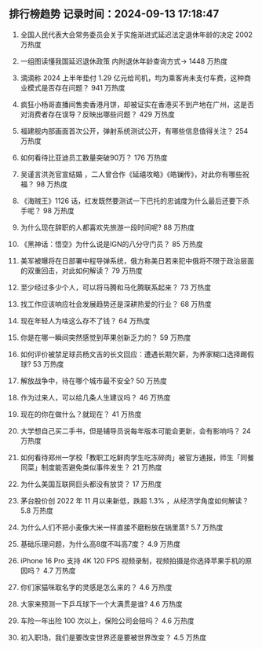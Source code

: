 
## 排行榜趋势 记录时间：2024-09-13 17:18:47
  
  1. 全国人民代表大会常务委员会关于实施渐进式延迟法定退休年龄的决定 2002 万热度
    
  2. 一组图读懂我国延迟退休政策 内附退休年龄查询方式→ 1448 万热度
    
  3. 滴滴称 2024 上半年垫付 1.29 亿元给司机，均为乘客尚未支付车费，这种商业模式是否存在问题？ 941 万热度
    
  4. 疯狂小杨哥直播间售卖香港月饼，却被证实在香港买不到产地在广州，这是否对消费者存在误导？反映出哪些问题？ 429 万热度
    
  5. 福建舰内部画面首次公开，弹射系统测试公开，有哪些信息值得关注？ 254 万热度
    
  6. 如何看待比亚迪员工数量突破90万？ 176 万热度
    
  7. 吴谨言洪尧官宣结婚 ，二人曾合作《延禧攻略》《皓镧传》，对此你有哪些祝福？ 98 万热度
    
  8. 《海贼王》1126 话，红发既然要测试一下巴托的忠诚度为什么最后还要下杀手呢？ 98 万热度
    
  9. 为什么现在辞职的人都喜欢先旅游一段时间呢? 88 万热度
    
  10. 《黑神话：悟空》为什么说是IGN的八分守门员？ 85 万热度
    
  11. 美军被曝将在日部署中程导弹系统，俄方称美日若来犯中俄将不限于政治层面的双重回击，对此如何解读？ 79 万热度
    
  12. 至少经过多少个人，可以将马腾和马化腾联系起来？ 73 万热度
    
  13. 找工作应该响应社会发展趋势还是深耕热爱的行业？ 68 万热度
    
  14. 现在年轻人为啥这么存不了钱？ 64 万热度
    
  15. 你是在哪一瞬间突然感觉到苹果创新乏力的？ 59 万热度
    
  16. 如何评价被禁足球员杨文吉的长文回应：遭遇长期欠薪，为养家糊口选择踢假球? 53 万热度
    
  17. 解放战争中，待在哪个城市最不安全? 50 万热度
    
  18. 作为过来人，可以给几条人生建议吗？ 46 万热度
    
  19. 现在的你在做什么？就现在？ 41 万热度
    
  20. 大学想自己买二手书，但是辅导员说每年版本可能会更新，会有影响吗？ 24 万热度
    
  21. 如何看待郑州一学校「教职工吃鲜肉学生吃冻碎肉」被官方通报，师生「同餐同菜」制度能否避免类似事件发生？ 21 万热度
    
  22. 为什么美国互联网巨头都没有放贷？ 17 万热度
    
  23. 茅台股价创 2022 年 11 月以来新低，跌超 1.3% ，从经济学角度如何解读？ 5.8 万热度
    
  24. 为什么人们不把小麦像大米一样直接不磨粉放在锅里蒸? 5.7 万热度
    
  25. 基础乐理问题，为什么高8度不叫高7度？ 4.9 万热度
    
  26. iPhone 16 Pro 支持 4K 120 FPS 视频录制，视频拍摄是你选择苹果手机的原因吗？ 4.7 万热度
    
  27. 你们家猫咪取名字的灵感是怎么来的？ 4.6 万热度
    
  28. 大家来预测一下乒乓球下一个大满贯是谁? 4.6 万热度
    
  29. 车险一年出险 100 次以上，保险公司会赔吗？ 4.6 万热度
    
  30. 初入职场，我们是要改变世界还是要被世界改变？ 4.5 万热度
    